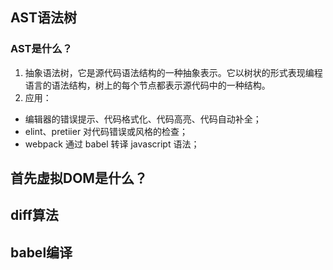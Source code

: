 <!--
 * @version: 0.0.1
 * @Author: lixingjuan <xingjuan.li@hand-china.com>
 * @Date: 2019-12-30 15:03:58
 * @copyright: Copyright (c) 2019, Hand
 -->
## AST语法树

### AST是什么？

1. 抽象语法树，它是源代码语法结构的一种抽象表示。它以树状的形式表现编程语言的语法结构，树上的每个节点都表示源代码中的一种结构。
2. 应用：
- 编辑器的错误提示、代码格式化、代码高亮、代码自动补全；
- elint、pretiier 对代码错误或风格的检查；
- webpack 通过 babel 转译 javascript 语法；

## 首先虚拟DOM是什么？
## diff算法
## babel编译